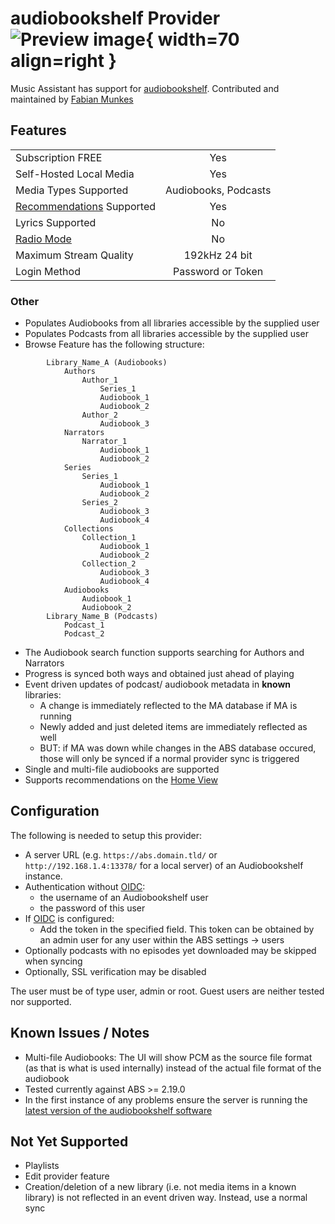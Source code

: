 # audiobookshelf Provider ![Preview image](../assets/icons/audiobookshelf-icon.png){ width=70 align=right }

Music Assistant has support for [audiobookshelf](https://www.audiobookshelf.org/). Contributed and maintained by [Fabian Munkes](https://github.com/fmunkes)

## Features

|           |                     |
|:-----------------------|:---------------------:|
| Subscription FREE | Yes |
| Self-Hosted Local Media   | Yes |
| Media Types Supported | Audiobooks, Podcasts |
| [Recommendations](../ui.md#view-home) Supported | Yes |
| Lyrics Supported | No |
| [Radio Mode](../ui.md#track-menu) | No |
| Maximum Stream Quality | 192kHz 24 bit |
| Login Method | Password or Token |

### Other

- Populates Audiobooks from all libraries accessible by the supplied user
- Populates Podcasts from all libraries accessible by the supplied user
- Browse Feature has the following structure:

```
        Library_Name_A (Audiobooks)
            Authors
                Author_1
                    Series_1
                    Audiobook_1
                    Audiobook_2
                Author_2
                    Audiobook_3
            Narrators
                Narrator_1
                    Audiobook_1
                    Audiobook_2
            Series
                Series_1
                    Audiobook_1
                    Audiobook_2
                Series_2
                    Audiobook_3
                    Audiobook_4
            Collections
                Collection_1
                    Audiobook_1
                    Audiobook_2
                Collection_2
                    Audiobook_3
                    Audiobook_4
            Audiobooks
                Audiobook_1
                Audiobook_2
        Library_Name_B (Podcasts)
            Podcast_1
            Podcast_2
```

- The Audiobook search function supports searching for Authors and Narrators
- Progress is synced both ways and obtained just ahead of playing
- Event driven updates of podcast/ audiobook metadata in **known** libraries:
    - A change is immediately reflected to the MA database if MA is running
    - Newly added and just deleted items are immediately reflected as well
    - BUT: if MA was down while changes in the ABS database occured, those will only be synced if a normal provider sync is triggered
- Single and multi-file audiobooks are supported
- Supports recommendations on the [Home View](../ui.md/#view-home)

## Configuration

The following is needed to setup this provider:

- A server URL (e.g. `https://abs.domain.tld/` or `http://192.168.1.4:13378/` for a local server) of an Audiobookshelf instance. 
- Authentication without [OIDC](https://www.audiobookshelf.org/guides/oidc_authentication/):
    - the username of an Audiobookshelf user
    - the password of this user
- If [OIDC](https://www.audiobookshelf.org/guides/oidc_authentication/) is configured:
    - Add the token in the specified field. This token can be obtained by an admin user for any user within the ABS settings -> users
- Optionally podcasts with no episodes yet downloaded may be skipped when syncing
- Optionally, SSL verification may be disabled

The user must be of type user, admin or root. Guest users are neither tested nor supported. 

## Known Issues / Notes

- Multi-file Audiobooks: The UI will show PCM as the source file format (as that is what is used internally) instead of the actual file format of the audiobook
- Tested currently against ABS >= 2.19.0
- In the first instance of any problems ensure the server is running the [latest version of the audiobookshelf software](https://github.com/advplyr/audiobookshelf/releases)

## Not Yet Supported

- Playlists
- Edit provider feature
- Creation/deletion of a new library (i.e. not media items in a known library) is not reflected in an event driven way. Instead, use a normal sync

